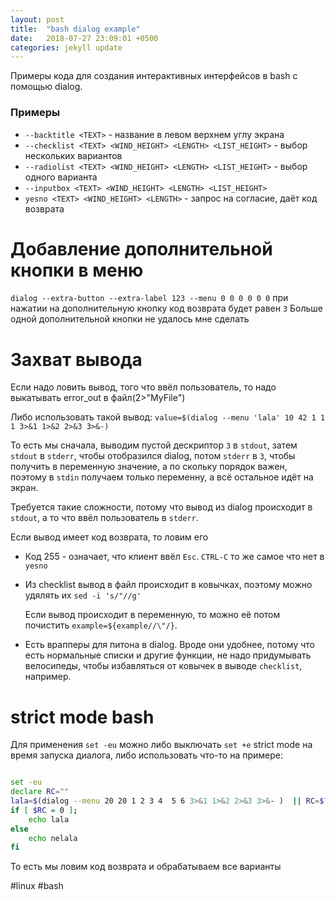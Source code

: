 ```yaml
---
layout: post
title:  "bash dialog example"
date:   2018-07-27 23:09:01 +0500
categories: jekyll update
---
```


Примеры кода для создания интерактивных интерфейсов в bash с помощью dialog.

### Примеры

* `--backtitle <TEXT>` - название в левом верхнем углу экрана
* `--checklist <TEXT> <WIND_HEIGHT> <LENGTH> <LIST_HEIGHT>` - выбор нескольких вариантов
* `--radiolist <TEXT> <WIND_HEIGHT> <LENGTH> <LIST_HEIGHT>` - выбор одного варианта
* `--inputbox <TEXT> <WIND_HEIGHT> <LENGTH> <LIST_HEIGHT>`
* `yesno <TEXT> <WIND_HEIGHT> <LENGTH>` - запрос на согласие, даёт код возврата


# Добавление дополнительной кнопки в меню

`dialog --extra-button --extra-label 123 --menu 0 0 0 0 0 0`
при нажатии на дополнительную кнопку код возврата будет равен `3`
Больше одной дополнительной кнопки не удалось мне сделать

# Захват вывода

Если надо ловить вывод, того что ввёл пользователь, то надо выкатывать error_out в файл(2>"MyFile")

Либо использовать такой вывод:
`value=$(dialog --menu 'lala' 10 42 1 1 1 3>&1 1>&2 2>&3 3>&-)`

То есть мы сначала, выводим пустой дескриптор `3` в `stdout`, затем `stdout` в `stderr`,
чтобы отобразился dialog, потом `stderr` в `3`, чтобы получить в переменную значение,
а по скольку порядок важен, поэтому в `stdin` получаем только переменну, а всё остальное
идёт на экран.

Требуется такие сложности, потому что вывод из dialog происходит в `stdout`, а то что ввёл пользователь в `stderr`.

Если вывод имеет код возврата, то ловим его
* Код 255 - означает, что клиент ввёл `Esc`. `CTRL-C` то же самое что нет в `yesno`


* Из checklist вывод в файл происходит в ковычках, поэтому можно удялять их `sed -i 's/"//g'`

    Если вывод происходит в переменную, то можно её потом почистить `example=${example//\"/}`.


* Есть врапперы для питона в dialog. Вроде они удобнее, потому что есть нормальные списки и другие функции,
не надо придумывать велосипеды, чтобы избавляться от ковычек в выводе `checklist`, например.


# strict mode bash

Для применения `set -eu` можно либо выключать `set +e` strict mode на время запуска диалога, либо
использовать что-то на примере:
``` sh

set -eu
declare RC=""
lala=$(dialog --menu 20 20 1 2 3 4  5 6 3>&1 1>&2 2>&3 3>&- )  || RC=$?
if [ $RC = 0 ];
    echo lala
else
    echo nelala
fi

```

То есть мы ловим код возврата и обрабатываем все варианты

<!-- :public: -->
#linux
#bash
